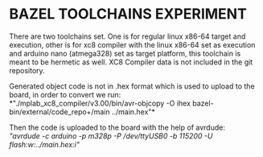 # BAZEL TOOLCHAINS EXPERIMENT

There are two toolchains set. One is for regular linux x86-64 target and execution, other is for xc8 compiler with the linux x86-64 set as execution and arduino nano (atmega328) set as target platform, this toolchain is meant to be hermetic as well.
XC8 Compiler data is not included in the git repository.

<p>Generated object code is not in .hex format which is used to upload to the board, in order to convert we run: <br>
    *"./mplab_xc8_compiler/v3.00/bin/avr-objcopy -O ihex bazel-bin/external/code_repo+/main ../main.hex"* 

Then the code is uploaded to the board with the help of avrdude: <br>
    *"avrdude -c arduino -p m328p -P /dev/ttyUSB0 -b 115200 -U flash:w:../main.hex:i"* </p>
